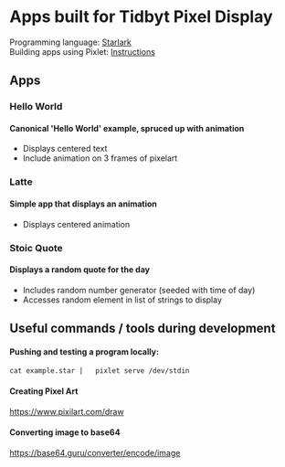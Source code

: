 # Apps built for Tidbyt Pixel Display

Programming language: [Starlark](https://github.com/google/starlark-go/)  
Building apps using Pixlet: [Instructions](https://github.com/tidbyt/pixlet)

## Apps

### Hello World

#### Canonical 'Hello World' example, spruced up with animation

- Displays centered text
- Include animation on 3 frames of pixelart

### Latte

#### Simple app that displays an animation 

- Displays centered animation 

### Stoic Quote

#### Displays a random quote for the day

- Includes random number generator (seeded with time of day)
- Accesses random element in list of strings to display


## Useful commands / tools during development

#### Pushing and testing a program locally:  
`cat example.star |   pixlet serve /dev/stdin`

#### Creating Pixel Art
https://www.pixilart.com/draw 

#### Converting image to base64
https://base64.guru/converter/encode/image
